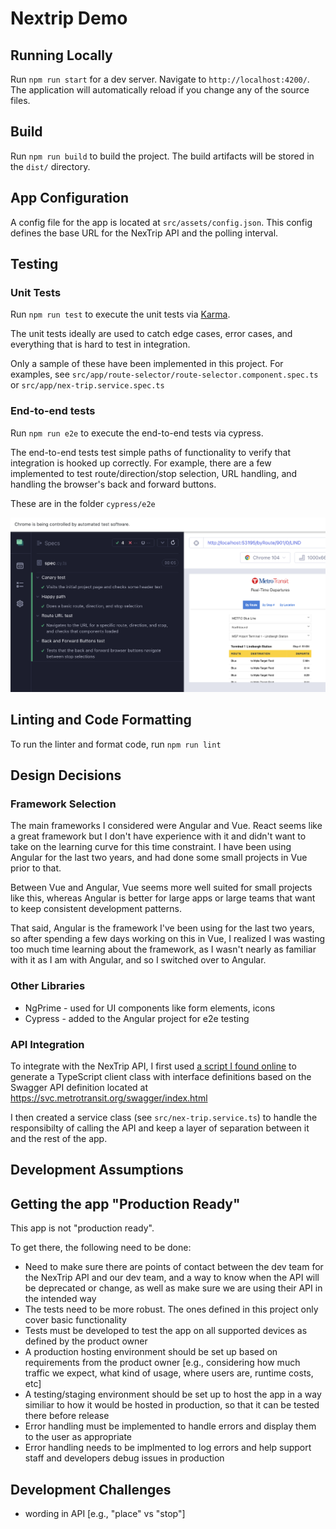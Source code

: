 # Nextrip Demo

## Running Locally

Run `npm run start` for a dev server. Navigate to `http://localhost:4200/`. The application will automatically reload if you change any of the source files.

## Build

Run `npm run build` to build the project. The build artifacts will be stored in the `dist/` directory.

## App Configuration

A config file for the app is located at `src/assets/config.json`. This config defines the base URL for the NexTrip API and the polling interval.

## Testing

### Unit Tests

Run `npm run test` to execute the unit tests via [Karma](https://karma-runner.github.io).

The unit tests ideally are used to catch edge cases, error cases, and everything that is hard to test in integration.

Only a sample of these have been implemented in this project. For examples, see `src/app/route-selector/route-selector.component.spec.ts` or `src/app/nex-trip.service.spec.ts`

### End-to-end tests

Run `npm run e2e` to execute the end-to-end tests via cypress.

The end-to-end tests test simple paths of functionality to verify that integration is hooked up correctly. For example, there are a few implemented to test route/direction/stop selection, URL handling, and handling the browser's back and forward buttons.

These are in the folder `cypress/e2e`

![screenshot of e2e tests](docs/e2e-screenshot.png)

## Linting and Code Formatting

To run the linter and format code, run `npm run lint`

## Design Decisions

### Framework Selection

The main frameworks I considered were Angular and Vue. React seems like a great framework but I don't have experience with it and didn't want to take on the learning curve for this time constraint. I have been using Angular for the last two years, and had done some small projects in Vue prior to that.

Between Vue and Angular, Vue seems more well suited for small projects like this, whereas Angular is better for large apps or large teams that want to keep consistent development patterns.

That said, Angular is the framework I've been using for the last two years, so after spending a few days working on this in Vue, I realized I was wasting too much time learning about the framework, as I wasn't nearly as familiar with it as I am with Angular, and so I switched over to Angular.

### Other Libraries

- NgPrime - used for UI components like form elements, icons
- Cypress - added to the Angular project for e2e testing

### API Integration

To integrate with the NexTrip API, I first used [a script I found online](https://github.com/acacode/swagger-typescript-api) to generate a TypeScript client class with interface definitions based on the Swagger API definition located at https://svc.metrotransit.org/swagger/index.html

I then created a service class (see `src/nex-trip.service.ts`) to handle the responsibilty of calling the API and keep a layer of separation between it and the rest of the app.

## Development Assumptions

## Getting the app "Production Ready"

This app is not "production ready".

To get there, the following need to be done:

- Need to make sure there are points of contact between the dev team for the NexTrip API and our dev team, and a way to know when the API will be deprecated or change, as well as make sure we are using their API in the intended way
- The tests need to be more robust. The ones defined in this project only cover basic functionality
- Tests must be developed to test the app on all supported devices as defined by the product owner
- A production hosting environment should be set up based on requirements from the product owner [e.g., considering how much traffic we expect, what kind of usage, where users are, runtime costs, etc]
- A testing/staging environment should be set up to host the app in a way similiar to how it would be hosted in production, so that it can be tested there before release
- Error handling must be implemented to handle errors and display them to the user as appropriate
- Error handling needs to be implmented to log errors and help support staff and developers debug issues in production

## Development Challenges

- wording in API [e.g., "place" vs "stop"]
